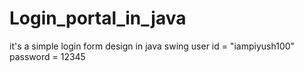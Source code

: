 # Login_portal_in_java
it's a simple login form design in java swing
user id = "iampiyush100"
password = 12345
